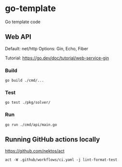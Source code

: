 # go-template

Go template code

## Web API

Default: net/http
Options: Gin, Echo, Fiber

Tutorial: https://go.dev/doc/tutorial/web-service-gin

### Build

`go build ./cmd/...`

### Test

`go test ./pkg/solver/`

### Run

`go run ./cmd/api/main.go`

## Running GitHub actions locally

https://github.com/nektos/act

`act -W .github/workflows/ci.yaml -j lint-format-test`
